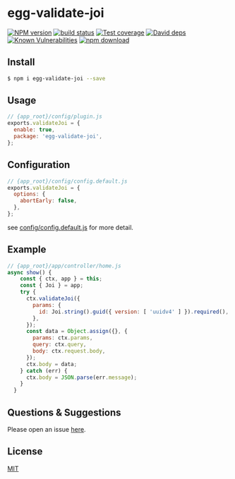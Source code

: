 # egg-validate-joi

[![NPM version][npm-image]][npm-url]
[![build status][travis-image]][travis-url]
[![Test coverage][codecov-image]][codecov-url]
[![David deps][david-image]][david-url]
[![Known Vulnerabilities][snyk-image]][snyk-url]
[![npm download][download-image]][download-url]

[npm-image]: https://img.shields.io/npm/v/egg-validate-joi.svg?style=flat-square
[npm-url]: https://npmjs.org/package/egg-validate-joi
[travis-image]: https://img.shields.io/travis/eggjs/egg-validate-joi.svg?style=flat-square
[travis-url]: https://travis-ci.org/eggjs/egg-validate-joi
[codecov-image]: https://img.shields.io/codecov/c/github/eggjs/egg-validate-joi.svg?style=flat-square
[codecov-url]: https://codecov.io/github/eggjs/egg-validate-joi?branch=master
[david-image]: https://img.shields.io/david/eggjs/egg-validate-joi.svg?style=flat-square
[david-url]: https://david-dm.org/eggjs/egg-validate-joi
[snyk-image]: https://snyk.io/test/npm/egg-validate-joi/badge.svg?style=flat-square
[snyk-url]: https://snyk.io/test/npm/egg-validate-joi
[download-image]: https://img.shields.io/npm/dm/egg-validate-joi.svg?style=flat-square
[download-url]: https://npmjs.org/package/egg-validate-joi

<!--
Description here.
-->

## Install

```bash
$ npm i egg-validate-joi --save
```

## Usage

```js
// {app_root}/config/plugin.js
exports.validateJoi = {
  enable: true,
  package: 'egg-validate-joi',
};
```

## Configuration

```js
// {app_root}/config/config.default.js
exports.validateJoi = {
  options: {
    abortEarly: false,
  },
};
```

see [config/config.default.js](config/config.default.js) for more detail.

## Example
```js
// {app_root}/app/controller/home.js
async show() {
    const { ctx, app } = this;
    const { Joi } = app;
    try {
      ctx.validateJoi({
        params: {
          id: Joi.string().guid({ version: [ 'uuidv4' ] }).required(),
        },
      });
      const data = Object.assign({}, {
        params: ctx.params,
        query: ctx.query,
        body: ctx.request.body,
      });
      ctx.body = data;
    } catch (err) {
      ctx.body = JSON.parse(err.message);
    }
  }
```
<!-- example here -->

## Questions & Suggestions

Please open an issue [here](https://github.com/mosaic101/egg-validate-joi/issues).

## License

[MIT](LICENSE)

